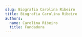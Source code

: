 ```yaml
---
slug: Biografia Carolina Ribeiro
title: Biografia Carolina Ribeiro
authors:
  name: Carolina Ribeiro
  title: Fundadora
---
```


